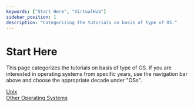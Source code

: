 ```yaml
---
keywords: ["Start Here", "VirtualHub"]
sidebar_position: 1
description: "Categorizing the tutorials on basis of type of OS."
---
```


# Start Here

This page categorizes the tutorials on basis of type of OS. If you are interested in operating systems from specific years, use the navigation bar above and choose the appropriate decade under "OSs".

<div className='container'>
  <div className="row">
    <div className="col text--center padding-horiz--md padding-vert--md">
      <a href="/start-here/unix" className="button button--primary">Unix</a>
    </div>
    <div className="col text--center padding-horiz--md padding-vert--md">
      <a href="/start-here/others" className="button button--primary">Other Operating Systems</a>
    </div>
  </div>
</div>

